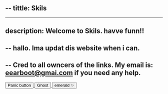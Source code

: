 --
tittle: Skils
--
---
description: Welcome to Skils. havve funn!!
---

--
hallo. Ima updat dis website when i can.
--

--
Cred to all owncers of the links. My email is: eearboot@gmai.com if you need any help.
--

<a href="https://www.google.com/">
  <button type="button" class="btn btn-outline-primary">Panic button</button>
</a>
<a href="https://red.masplenedigitalworld.com">
  <button type="button" class="btn btn-outline-primary">Ghost</button>
</a>

<a href="https://eflb.is-cool.dev">
  <button type="button" class="btn btn-outline-primary">emerald ✨</button>
</a>

